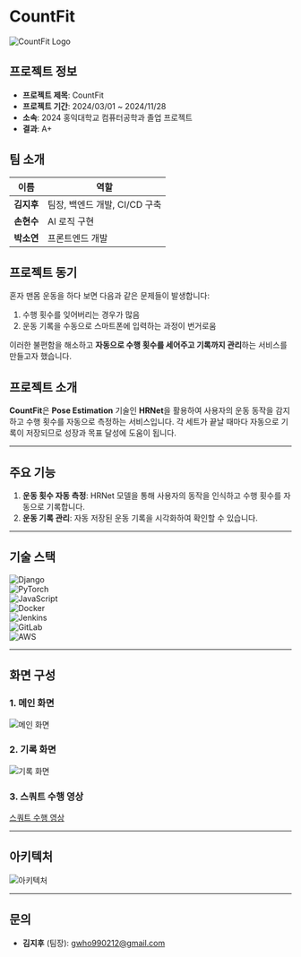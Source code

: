 # CountFit

![CountFit Logo](https://github.com/user-attachments/assets/e7afd2c1-b8fa-4399-a645-e34bbf33a43e)

## 프로젝트 정보

- **프로젝트 제목**: CountFit
- **프로젝트 기간**: 2024/03/01 ~ 2024/11/28
- **소속**: 2024 홍익대학교 컴퓨터공학과 졸업 프로젝트
- **결과**: A+

## 팀 소개

| 이름   | 역할                   |
|--------|------------------------|
| **김지후** | 팀장, 백엔드 개발, CI/CD 구축 |
| **손현수** | AI 로직 구현             |
| **박소연** | 프론트엔드 개발           |

## 프로젝트 동기

혼자 맨몸 운동을 하다 보면 다음과 같은 문제들이 발생합니다:

1. 수행 횟수를 잊어버리는 경우가 많음
2. 운동 기록을 수동으로 스마트폰에 입력하는 과정이 번거로움

이러한 불편함을 해소하고 **자동으로 수행 횟수를 세어주고 기록까지 관리**하는 서비스를 만들고자 했습니다.

## 프로젝트 소개

**CountFit**은 **Pose Estimation** 기술인 **HRNet**을 활용하여 사용자의 운동 동작을 감지하고 수행 횟수를 자동으로 측정하는 서비스입니다. 각 세트가 끝날 때마다 자동으로 기록이 저장되므로 성장과 목표 달성에 도움이 됩니다.

---

## 주요 기능

1. **운동 횟수 자동 측정**: HRNet 모델을 통해 사용자의 동작을 인식하고 수행 횟수를 자동으로 기록합니다.
2. **운동 기록 관리**: 자동 저장된 운동 기록을 시각화하여 확인할 수 있습니다.

---

## 기술 스택

![Django](https://img.shields.io/badge/Django-092E20?style=for-the-badge&logo=django&logoColor=white)  
![PyTorch](https://img.shields.io/badge/PyTorch-EE4C2C?style=for-the-badge&logo=pytorch&logoColor=white)  
![JavaScript](https://img.shields.io/badge/JavaScript-323330?style=for-the-badge&logo=javascript&logoColor=F7DF1E)  
![Docker](https://img.shields.io/badge/Docker-2496ED?style=for-the-badge&logo=docker&logoColor=white)  
![Jenkins](https://img.shields.io/badge/Jenkins-D24939?style=for-the-badge&logo=jenkins&logoColor=white)  
![GitLab](https://img.shields.io/badge/GitLab-FCA121?style=for-the-badge&logo=gitlab&logoColor=white)  
![AWS](https://img.shields.io/badge/AWS-FF9900?style=for-the-badge&logo=amazon-aws&logoColor=white)  


---

## 화면 구성

### 1. 메인 화면
![메인 화면](https://github.com/user-attachments/assets/cb24e6d1-509b-47a8-8c4d-bdcaacd61f3e)

### 2. 기록 화면
![기록 화면](https://github.com/user-attachments/assets/8bb65dcf-a7bc-4d47-a94e-d946f9795496)

### 3. 스쿼트 수행 영상
[스쿼트 수행 영상](https://github.com/user-attachments/assets/e7ef7ee9-e380-4106-bfd1-42c0b33d9316)

---

## 아키텍처

![아키텍처](https://github.com/user-attachments/assets/dcca249f-02d8-4d25-868a-f2abbe034d14)

---

## 문의
- **김지후** (팀장): gwho990212@gmail.com

